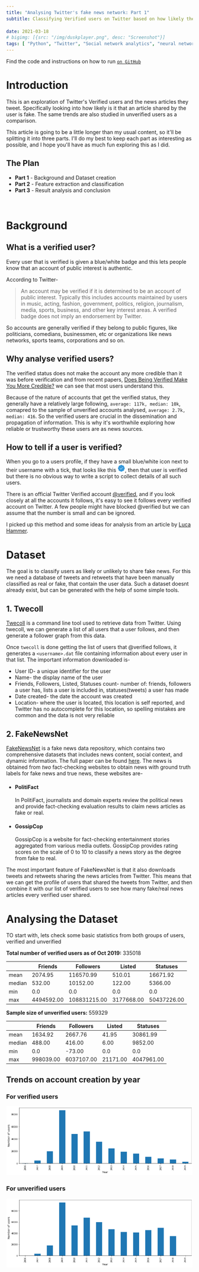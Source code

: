 ```yaml
---
title: "Analysing Twitter's fake news network: Part 1"
subtitle: Classifying Verified users on Twitter based on how likely they are to share Fake News articles

date: 2021-03-18
# bigimg: [{src: "/img/duskplayer.png", desc: "Screenshot"}]
tags: [ "Python", "Twitter", "Social network analytics", "neural network", "deep learning" ]
---
```


Find the code and instructions on how to run [`on GitHub`](https://github.com/Aveek-Saha/TwitterFakeNet) 

<!--more-->
 
# Introduction
This is an exploration of Twitter's Verified users and the news articles they tweet. Specifically looking into how likely is it that an article shared by the user is fake. The same trends are also studied in unverified users as a comparison.

This article is going to be a little longer than my usual content, so it'll be splitting it into three parts. I'll do my best to keep each part as interesting as possible, and I hope you'll have as much fun exploring this as I did.

## The Plan
* **Part 1** - Background and Dataset creation
* **Part 2** - Feature extraction and classification
* **Part 3** - Result analysis and conclusion

<br>

# Background
## What is a verified user?
Every user that is verified is given a blue/white badge and this lets people know that an account of public interest is authentic.

According to Twitter-
> An account may be verified if it is determined to be an account of public interest. Typically this includes accounts maintained by users in music, acting, fashion, government, politics, religion, journalism, media, sports, business, and other key interest areas. A verified badge does not imply an endorsement by Twitter.

So accounts are generally verified if they belong to public figures, like politicians, comedians, businessmen, etc or organizations like news networks, sports teams, corporations and so on.


## Why analyse verified users?
The verified status does not make the account any more credible than it was before verification and from recent papers, [Does Being Verified Make You More Credible?](https://security.cs.georgetown.edu/~tavish/twitter-credibility-chi2019.pdf) we can see that most users understand this.

Because of the nature of accounts that get the verified status, they generally have a relatively large following, `average: 117k, median: 10k`, comapred to the sample of unverified accounts analysed, `average: 2.7k, median: 416`. So the verified users are crucial in the dissemination and propagation of information. This is why it's worthwhile exploring how reliable or trustworthy these users are as news sources.

## How to tell if a user is verified?
When you go to a users profile, if they have a small blue/white icon next to their username with a tick, that looks like this <img src="https://github.com/Aveek-Saha/TwitterFakeNet/blob/master/figures/verified.png" width="20" title="verified icon">, then that user is verified but there is no obvious way to write a script to collect details of all such users.

There is an official Twitter Verified account [@verified](https://twitter.com/verified), and if you look closely at all the accounts it follows, it's easy to see it follows every verified account on Twitter. A few people might have blocked @verified but we can assume that the number is small and can be ignored. 

I picked up this method and some ideas for analysis from an article by [Luca Hammer](https://medium.com/startup-grind/analyzing-205-718-verified-twitter-users-cf0811781ac8).


# Dataset
The goal is to classify users as likely or unlikely to share fake news. For this we need a database of tweets and retweets that have been manually classified as real or fake, that contain the user data. Such a dataset doesnt already exist, but can be generated with the help of some simple tools.

## 1. Twecoll
[Twecoll](https://github.com/jdevoo/twecoll) is a command line tool used to retrieve data from Twitter. Using twecoll, we can generate a list of all users that a user follows, and then generate a follower graph from this data.

Once `twecoll` is done getting the list of users that @verified follows, it generates a `<username>.dat` file containing information about every user in that list. The important information downloaded is-
- User ID- a unique identifier for the user
- Name- the display name of the user
- Friends, Followers, Listed, Statuses count- number of: friends, followers a user has, lists a user is included in, statuses(tweets) a user has made
- Date created- the date the account was created
- Location- where the user is located, this location is self reported, and Twitter has no autocomplete for this location, so spelling mistakes are common and the data is not very reliable

## 2. FakeNewsNet
[FakeNewsNet](https://github.com/KaiDMML/FakeNewsNet) is a fake news data repository, which contains two comprehensive datasets that includes news content, social context, and dynamic information. The full paper can be found [here](https://arxiv.org/pdf/1809.01286.pdf). The news is obtained from *two* fact-checking websites to obtain news with ground truth labels for fake news and true news, these websites are-

- #### PolitiFact
	 In PolitiFact, journalists and domain experts review the political news and provide fact-checking evaluation results to claim news articles as fake or real.
- #### GossipCop
	 GossipCop is a website for fact-checking entertainment stories aggregated from various media outlets. GossipCop provides rating scores on the
scale of 0 to 10 to classify a news story as the degree from fake to real.

The most important feature of FakeNewsNet is that it also downloads tweets and retweets sharing the news articles from Twitter. This means that we can get the profile of users that shared the tweets from Twitter, and then combine it with our list of verified users to see how many fake/real news articles every verified user shared.


# Analysing the Dataset
TO start with, lets check some basic statistics from both groups of users, verified and unverified


**Total number of verified users as of Oct 2019:** 335018
 

|        | Friends    | Followers    | Listed     | Statuses    |
|--------|------------|--------------|------------|-------------|
| mean   | 2074.95    | 116570.99    | 510.01     | 16671.92    |
| median | 532.00     | 10152.00     | 122.00     | 5366.00     |
| min    | 0.0        | 0.0          | 0.0        | 0.0         |
| max    | 4494592.00 | 108831215.00 | 3177668.00 | 50437226.00 |


**Sample size of unverified users:** 559329
 

|        | Friends    | Followers    | Listed     | Statuses    |
|--------|------------|--------------|------------|-------------|
| mean   | 1634.92    | 2667.76      | 41.95      | 30861.99    |
| median | 488.00     | 416.00       | 6.00       | 9852.00     |
| min    | 0.0        | -73.00       | 0.0        | 0.0         |
| max    | 998039.00  | 6037107.00   | 21171.00   | 4047961.00  |


## Trends on account creation by year
<!-- {{< gallery caption-position="center" caption-effect="fade" >}}
    {{< figure link="/twitterfakenet/by_year.png" caption="Verified users" width="400px" caption-position="bottom" >}}
    {{< figure link="/twitterfakenet/unverified_by_year.png" caption="Unverified users" width="400px" caption-position="bottom" >}}
{{< /gallery >}} -->

### For verified users

![Verified users](/twitterfakenet/by_year.png)

### For unverified users
![Unverified users](/twitterfakenet/unverified_by_year.png)



<!-- {{< highlight javascript >}}
{{< / highlight >}} -->
<br>


